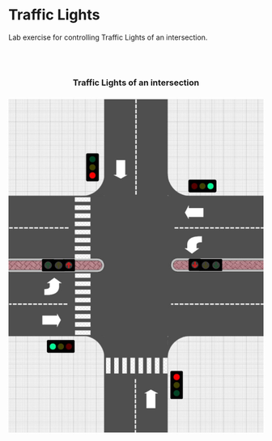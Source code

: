# Traffic Lights

Lab exercise for controlling Traffic Lights of an intersection.

<br>
<br>

<h3 align="center"> Traffic Lights of an intersection <h3>
<p align="center">
  <img src ="trafic_lights.jpg" width = "700" title="photo">  
</p>
